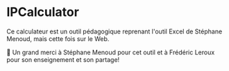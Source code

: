 # IPCalculator
Ce calculateur est un outil pédagogique reprenant l'outil Excel de Stéphane Menoud, mais cette fois sur le Web.


🍻 Un grand merci à Stéphane Menoud pour cet outil et à Frédéric Leroux pour son enseignement et son partage!
